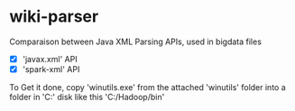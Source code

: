 # wiki-parser

Comparaison between Java XML Parsing APIs, used in bigdata files

- [x] 'javax.xml' API
- [x] 'spark-xml' API

To Get it done, copy 'winutils.exe' from the attached 'winutils' folder into a folder in 'C:' disk like this 'C:/Hadoop/bin'
